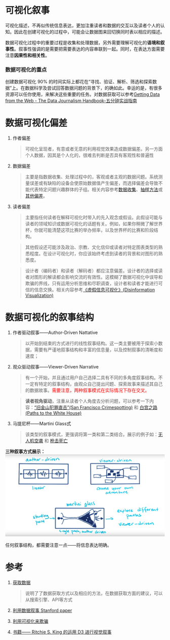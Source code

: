 # 可视化叙事
可视化描述，不再似传统信息表达，更加注重读者和数据的交互以及读者个人的认知。因此在创建可视化的过程中，可能会让数据图来回切换同时表以相应的描述。

数据可视化过程中的重要过程是收集和处理数据，另外需要理解可视化的**语境和叙事性**。叙事性强调的是需要把需要表达的内容串联到一起。同时，在表达方面需要注意**因果性和相关性**。

### 数据可视化的重点
创建数据可视化 90% 的时间实际上都花在“寻找、验证、解析、筛选和探索数据”上。在数据科学及尝试回答数据问题的背景下，的确如此。幸运的是，有很多资源可以任你使用，来解决这些重要的任务。对数据获取可以参考[Getting Data from the Web - The Data Journalism Handbook-五分钟实战指南](http://datajournalismhandbook.org/1.0/en/getting_data_3.html)

# 数据可视化偏差

1. 作者偏差
	
	>可视化呈现者，有意或者无意的利用视觉效果造成数据偏差。另一方面个人数据，因其是个人化的，很难去判断是否具有客观性和普遍性

2. 数据偏差
	
	>主要是指数据收集、处理过程中的，客观或者主观的数据问题。系统测量误差或有缺陷的设备会使原始数据值产生偏差，而选择偏差会导致不能代表特定问题兴趣群体的子组。相关内容参考[数据收集](http://en.wikipedia.org/wiki/Data_collection)、[抽样方法](http://en.wikipedia.org/wiki/Sampling_(statistics)#Sampling_methods)或[其他偏差](http://en.wikipedia.org/wiki/Bias_(statistics))。

3. 读者偏差

	>主要指任何读者在解释可视化时带入的先入观念或假设。此假设可能与读者的领域知识或数据可视化的话题有关。例如，如果你稍微了解世界杯，你就可能清楚这项比赛的举办频率，以及世界杯的比赛和阶段结构。

	>其他假设还可能涉及政治、宗教、文化信仰或读者对特定图表类型的熟悉程度。在设计可视化时，你应该始终考虑到读者的背景和对图形的熟悉度。

	>设计者（编码者）和读者（解码者）都应注意偏差。设计者的选择或读者对图形的解读都会影响交流的有效性。这模糊了数据可视化中误导和欺骗的界线，只有运用分析思维和尽职调查，设计者和读者才能进行可信的信息交换。相关内容参考[《虚假信息可视化》(Disinformation Visualization)](https://visualisingadvocacy.org/blog/disinformation-visualization-how-lie-datavis)

# 数据可视化的叙事结构
1. 作者驱动叙事——Author-Driven Nattative
	>以开始到结束的方式进行的线性叙事结构。这一类主要被用于探索小数据，需要有严谨地叙事结构和丰富的信息量，以及控制叙事的清晰度和速度；

2. 观众驱动叙事——Viewer-Driven Narrative
	>有一个开始，并且通过用户自己选择二具有不同的多角度叙事结构。不一定有特定的叙事结构，由观众自己提出问题、探索故事来描述其自己的数据故事。<font color="red">需要注意，两种叙事模式在实际情况下存在交叉。</font>

	>**读者视角驱动**，注重从读者个人角度去分析问题，可以参考一下内容：[“旧金山犯罪直击”(San Francisco Crimespotting)](http://sanfrancisco.crimespotting.org/) 和 [白宫之路 (Paths to the White House)](http://www.nytimes.com/interactive/2012/11/02/us/politics/paths-to-the-white-house.html)

3. 马提尼杯——Martini Glass式
	>该类型的叙事模式，更强调将第一类和第二类结合。展示的例子如：[无人机空袭](http://drones.pitchinteractive.com/) 和 [枪击死亡](http://guns.periscopic.com/)
	
**三种叙事方式展示：**
![](img/three_method_about_narrative.png)

任何叙事结构，都需要注意一点——将信息表达明确。

# 参考

1. [获取数据](http://datajournalismhandbook.org/1.0/en/getting_data.html)
	>说明了了数据获取方式以及相应的方法，在数据获取方面的建议，可以从搜索引擎、API等方式

2. [利用数据叙事 Stanford paper](http://vis.stanford.edu/files/2010-Narrative-InfoVis.pdf)

3. [利用可视化来欺骗](https://visualisingadvocacy.org/blog/disinformation-visualization-how-lie-datavis)

4. [书籍—— Ritchie S. King 的运用 D3 进行视觉叙事](http://ritchiesking.com/book/)
